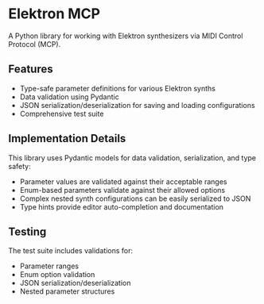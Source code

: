# Elektron MCP

A Python library for working with Elektron synthesizers via MIDI Control Protocol (MCP).

## Features

- Type-safe parameter definitions for various Elektron synths
- Data validation using Pydantic
- JSON serialization/deserialization for saving and loading configurations
- Comprehensive test suite

## Implementation Details

This library uses Pydantic models for data validation, serialization, and type safety:

- Parameter values are validated against their acceptable ranges
- Enum-based parameters validate against their allowed options
- Complex nested synth configurations can be easily serialized to JSON
- Type hints provide editor auto-completion and documentation

## Testing

The test suite includes validations for:

- Parameter ranges
- Enum option validation
- JSON serialization/deserialization
- Nested parameter structures
